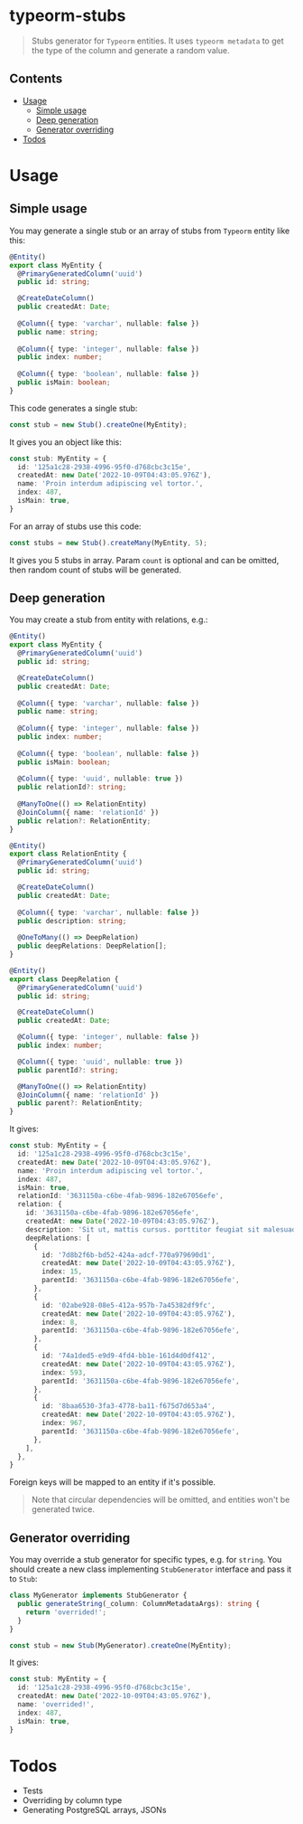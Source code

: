 # typeorm-stubs

> Stubs generator for `Typeorm` entities. It uses `typeorm metadata` to get the type of the column and generate a random value.

## Contents

- [Usage](#usage)
  - [Simple usage](#simple-usage)
  - [Deep generation](#deep-generation)
  - [Generator overriding](#generator-overriding)
- [Todos](#todos)

# Usage

## Simple usage

You may generate a single stub or an array of stubs from `Typeorm` entity like this:

```typescript
@Entity()
export class MyEntity {
  @PrimaryGeneratedColumn('uuid')
  public id: string;

  @CreateDateColumn()
  public createdAt: Date;
  
  @Column({ type: 'varchar', nullable: false })
  public name: string;
  
  @Column({ type: 'integer', nullable: false })
  public index: number;
  
  @Column({ type: 'boolean', nullable: false })
  public isMain: boolean;
}
```

This code generates a single stub:

```typescript
const stub = new Stub().createOne(MyEntity);
```

It gives you an object like this:

```typescript
const stub: MyEntity = {
  id: '125a1c28-2938-4996-95f0-d768cbc3c15e',
  createdAt: new Date('2022-10-09T04:43:05.976Z'),
  name: 'Proin interdum adipiscing vel tortor.',
  index: 487,
  isMain: true,
}
```

For an array of stubs use this code:

```typescript
const stubs = new Stub().createMany(MyEntity, 5);
```

It gives you 5 stubs in array. Param `count` is optional and can be omitted, then random count of stubs will be generated.

## Deep generation

You may create a stub from entity with relations, e.g.:

```typescript
@Entity()
export class MyEntity {
  @PrimaryGeneratedColumn('uuid')
  public id: string;

  @CreateDateColumn()
  public createdAt: Date;
  
  @Column({ type: 'varchar', nullable: false })
  public name: string;
  
  @Column({ type: 'integer', nullable: false })
  public index: number;
  
  @Column({ type: 'boolean', nullable: false })
  public isMain: boolean;
  
  @Column({ type: 'uuid', nullable: true })
  public relationId?: string;
  
  @ManyToOne(() => RelationEntity)
  @JoinColumn({ name: 'relationId' })
  public relation?: RelationEntity;
}

@Entity()
export class RelationEntity {
  @PrimaryGeneratedColumn('uuid')
  public id: string;

  @CreateDateColumn()
  public createdAt: Date;
  
  @Column({ type: 'varchar', nullable: false })
  public description: string;
  
  @OneToMany(() => DeepRelation)
  public deepRelations: DeepRelation[];
}

@Entity()
export class DeepRelation {
  @PrimaryGeneratedColumn('uuid')
  public id: string;

  @CreateDateColumn()
  public createdAt: Date;

  @Column({ type: 'integer', nullable: false })
  public index: number;

  @Column({ type: 'uuid', nullable: true })
  public parentId?: string;

  @ManyToOne(() => RelationEntity)
  @JoinColumn({ name: 'relationId' })
  public parent?: RelationEntity;
}
```

It gives:

```typescript
const stub: MyEntity = {
  id: '125a1c28-2938-4996-95f0-d768cbc3c15e',
  createdAt: new Date('2022-10-09T04:43:05.976Z'),
  name: 'Proin interdum adipiscing vel tortor.',
  index: 487,
  isMain: true,
  relationId: '3631150a-c6be-4fab-9896-182e67056efe',
  relation: {
    id: '3631150a-c6be-4fab-9896-182e67056efe',
    createdAt: new Date('2022-10-09T04:43:05.976Z'),
    description: 'Sit ut, mattis cursus. porttitor feugiat sit malesuada vitae.',
    deepRelations: [
      {
        id: '7d8b2f6b-bd52-424a-adcf-770a979690d1',
        createdAt: new Date('2022-10-09T04:43:05.976Z'),
        index: 15,
        parentId: '3631150a-c6be-4fab-9896-182e67056efe',
      },
      {
        id: '02abe928-08e5-412a-957b-7a45382df9fc',
        createdAt: new Date('2022-10-09T04:43:05.976Z'),
        index: 8,
        parentId: '3631150a-c6be-4fab-9896-182e67056efe',
      },
      {
        id: '74a1ded5-e9d9-4fd4-bb1e-161d4d0df412',
        createdAt: new Date('2022-10-09T04:43:05.976Z'),
        index: 593,
        parentId: '3631150a-c6be-4fab-9896-182e67056efe',
      },
      {
        id: '8baa6530-3fa3-4778-ba11-f675d7d653a4',
        createdAt: new Date('2022-10-09T04:43:05.976Z'),
        index: 967,
        parentId: '3631150a-c6be-4fab-9896-182e67056efe',
      },
    ],
  },
}
```

Foreign keys will be mapped to an entity if it's possible.

> Note that circular dependencies will be omitted, and entities won't be generated twice.

## Generator overriding

You may override a stub generator for specific types, e.g. for `string`. You should create a new class implementing `StubGenerator` interface and pass it to `Stub`:

```typescript
class MyGenerator implements StubGenerator {
  public generateString(_column: ColumnMetadataArgs): string {
    return 'overrided!';
  }
}

const stub = new Stub(MyGenerator).createOne(MyEntity);
```

It gives:

```typescript
const stub: MyEntity = {
  id: '125a1c28-2938-4996-95f0-d768cbc3c15e',
  createdAt: new Date('2022-10-09T04:43:05.976Z'),
  name: 'overrided!',
  index: 487,
  isMain: true,
}
```

# Todos

- Tests
- Overriding by column type
- Generating PostgreSQL arrays, JSONs
